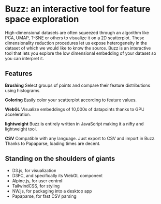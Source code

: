 # Buzz: an interactive tool for feature space exploration

High-dimensional datasets are often squeezed through an algorithm like PCA, UMAP, T-SNE or others to visualize it
on a 2D scatterplot. These dimensionality reduction procedures let us expose heterogeneity in the dataset of which we would
like to know the source. Buzz is an interactive tool that lets you explore the low dimensional embedding of your dataset 
so you can interpret it.

## Features
**Brushing** Select groups of points and compare their feature distributions using histograms.

**Coloring** Easily color your scatterplot according to feature values.

**WebGL** Visualize embeddings of 10,000s of datapoints thanks to GPU acceleration.

**lightweight** Buzz is entirely written in JavaScript making it a nifty and lightweight tool.

**CSV** Compatible with any language. Just export to CSV and import in Buzz. Thanks to Papaparse, loading times are decent.

## Standing on the shoulders of giants
* D3.js, for visualization
* D3FC, and specifically its WebGL component
* Alpine.js, for user control
* TailwindCSS, for styling
* NW.js, for packaging into a desktop app
* Papaparse, for fast CSV parsing
